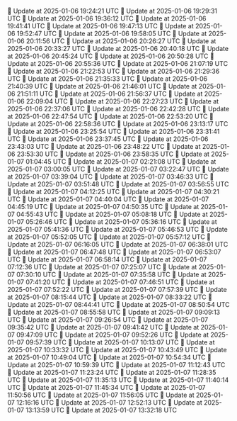 🔄 Update at 2025-01-06 19:24:21 UTC
🔄 Update at 2025-01-06 19:29:31 UTC
🔄 Update at 2025-01-06 19:36:12 UTC
🔄 Update at 2025-01-06 19:41:41 UTC
🔄 Update at 2025-01-06 19:47:13 UTC
🔄 Update at 2025-01-06 19:52:47 UTC
🔄 Update at 2025-01-06 19:58:05 UTC
🔄 Update at 2025-01-06 20:11:56 UTC
🔄 Update at 2025-01-06 20:26:27 UTC
🔄 Update at 2025-01-06 20:33:27 UTC
🔄 Update at 2025-01-06 20:40:18 UTC
🔄 Update at 2025-01-06 20:45:24 UTC
🔄 Update at 2025-01-06 20:50:28 UTC
🔄 Update at 2025-01-06 20:55:36 UTC
🔄 Update at 2025-01-06 21:07:19 UTC
🔄 Update at 2025-01-06 21:22:53 UTC
🔄 Update at 2025-01-06 21:29:36 UTC
🔄 Update at 2025-01-06 21:35:33 UTC
🔄 Update at 2025-01-06 21:40:39 UTC
🔄 Update at 2025-01-06 21:46:01 UTC
🔄 Update at 2025-01-06 21:51:11 UTC
🔄 Update at 2025-01-06 21:56:37 UTC
🔄 Update at 2025-01-06 22:09:04 UTC
🔄 Update at 2025-01-06 22:27:23 UTC
🔄 Update at 2025-01-06 22:37:06 UTC
🔄 Update at 2025-01-06 22:42:28 UTC
🔄 Update at 2025-01-06 22:47:54 UTC
🔄 Update at 2025-01-06 22:53:20 UTC
🔄 Update at 2025-01-06 22:58:36 UTC
🔄 Update at 2025-01-06 23:13:17 UTC
🔄 Update at 2025-01-06 23:25:54 UTC
🔄 Update at 2025-01-06 23:31:41 UTC
🔄 Update at 2025-01-06 23:37:45 UTC
🔄 Update at 2025-01-06 23:43:03 UTC
🔄 Update at 2025-01-06 23:48:22 UTC
🔄 Update at 2025-01-06 23:53:30 UTC
🔄 Update at 2025-01-06 23:58:35 UTC
🔄 Update at 2025-01-07 01:04:45 UTC
🔄 Update at 2025-01-07 02:21:08 UTC
🔄 Update at 2025-01-07 03:00:05 UTC
🔄 Update at 2025-01-07 03:22:47 UTC
🔄 Update at 2025-01-07 03:39:04 UTC
🔄 Update at 2025-01-07 03:46:33 UTC
🔄 Update at 2025-01-07 03:51:48 UTC
🔄 Update at 2025-01-07 03:56:55 UTC
🔄 Update at 2025-01-07 04:12:25 UTC
🔄 Update at 2025-01-07 04:30:21 UTC
🔄 Update at 2025-01-07 04:40:04 UTC
🔄 Update at 2025-01-07 04:45:19 UTC
🔄 Update at 2025-01-07 04:50:35 UTC
🔄 Update at 2025-01-07 04:55:43 UTC
🔄 Update at 2025-01-07 05:08:18 UTC
🔄 Update at 2025-01-07 05:26:46 UTC
🔄 Update at 2025-01-07 05:36:16 UTC
🔄 Update at 2025-01-07 05:41:36 UTC
🔄 Update at 2025-01-07 05:46:53 UTC
🔄 Update at 2025-01-07 05:52:05 UTC
🔄 Update at 2025-01-07 05:57:12 UTC
🔄 Update at 2025-01-07 06:16:05 UTC
🔄 Update at 2025-01-07 06:38:01 UTC
🔄 Update at 2025-01-07 06:47:48 UTC
🔄 Update at 2025-01-07 06:53:07 UTC
🔄 Update at 2025-01-07 06:58:14 UTC
🔄 Update at 2025-01-07 07:12:36 UTC
🔄 Update at 2025-01-07 07:25:07 UTC
🔄 Update at 2025-01-07 07:30:10 UTC
🔄 Update at 2025-01-07 07:35:58 UTC
🔄 Update at 2025-01-07 07:41:20 UTC
🔄 Update at 2025-01-07 07:46:51 UTC
🔄 Update at 2025-01-07 07:52:22 UTC
🔄 Update at 2025-01-07 07:57:39 UTC
🔄 Update at 2025-01-07 08:15:44 UTC
🔄 Update at 2025-01-07 08:33:22 UTC
🔄 Update at 2025-01-07 08:44:41 UTC
🔄 Update at 2025-01-07 08:50:54 UTC
🔄 Update at 2025-01-07 08:55:58 UTC
🔄 Update at 2025-01-07 09:09:13 UTC
🔄 Update at 2025-01-07 09:26:54 UTC
🔄 Update at 2025-01-07 09:35:42 UTC
🔄 Update at 2025-01-07 09:41:42 UTC
🔄 Update at 2025-01-07 09:47:09 UTC
🔄 Update at 2025-01-07 09:52:26 UTC
🔄 Update at 2025-01-07 09:57:39 UTC
🔄 Update at 2025-01-07 10:13:07 UTC
🔄 Update at 2025-01-07 10:33:32 UTC
🔄 Update at 2025-01-07 10:43:49 UTC
🔄 Update at 2025-01-07 10:49:04 UTC
🔄 Update at 2025-01-07 10:54:34 UTC
🔄 Update at 2025-01-07 10:59:39 UTC
🔄 Update at 2025-01-07 11:12:43 UTC
🔄 Update at 2025-01-07 11:23:24 UTC
🔄 Update at 2025-01-07 11:28:35 UTC
🔄 Update at 2025-01-07 11:35:13 UTC
🔄 Update at 2025-01-07 11:40:14 UTC
🔄 Update at 2025-01-07 11:45:34 UTC
🔄 Update at 2025-01-07 11:50:56 UTC
🔄 Update at 2025-01-07 11:56:05 UTC
🔄 Update at 2025-01-07 12:16:16 UTC
🔄 Update at 2025-01-07 12:52:13 UTC
🔄 Update at 2025-01-07 13:13:59 UTC
🔄 Update at 2025-01-07 13:32:18 UTC
